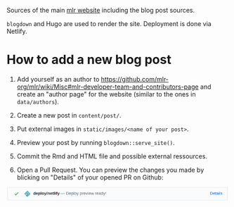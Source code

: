 Sources of the main [mlr website](https://mlr-web.netlify.com/) including the blog post sources.

`blogdown` and Hugo are used to render the site. Deployment is done via Netlify.

# How to add a new blog post

1. Add yourself as an author to https://github.com/mlr-org/mlr/wiki/Misc#mlr-developer-team-and-contributors-page and create an "author page" for the website (similar to the ones in `data/authors`).

2. Create a new post in `content/post/`.

3. Put external images in `static/images/<name of your post>`.

4. Preview your post by running `blogdown::serve_site()`.

5. Commit the Rmd and HTML file and possible external ressources.

6. Open a Pull Request. You can preview the changes you made by blicking on "Details" of your opened PR on Github:


![](static/images/readme01.png)
